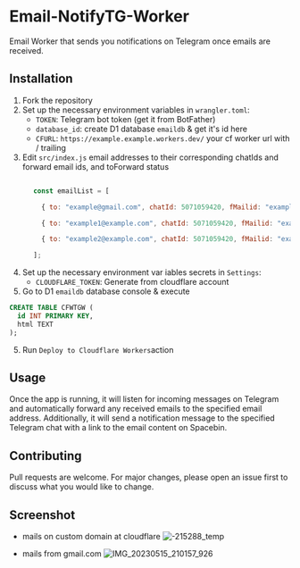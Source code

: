# Email-NotifyTG-Worker

Email Worker that sends you notifications on Telegram once emails are received.

## Installation
1. Fork the repository
2. Set up the necessary environment variables in `wrangler.toml`:
   * `TOKEN`: Telegram bot token (get it from BotFather)
   * `database_id`: create D1 database `emaildb` & get it's id here
   * `CFURL`: `https://example.example.workers.dev/` your cf worker url with / trailing
3. Edit `src/index.js` email addresses to their corresponding chatIds and forward email ids, and toForward status
```javascript

      const emailList = [

        { to: "example@gmail.com", chatId: 5071059420, fMailid: "example@example.com", toForward: false }, //only sends notification as its false

        { to: "example1@example.com", chatId: 5071059420, fMailid: "example3@example.com", toForward: true }, //sends & forward

        { to: "example2@example.com", chatId: 5071059420, fMailid: "example4@example.com", toForward: false },

      ];
```

4. Set up the necessary environment var iables secrets in `Settings`:
   * `CLOUDFLARE_TOKEN`: Generate from cloudflare account
5. Go to D1 `emaildb` database console & execute
```sql
CREATE TABLE CFWTGW (
  id INT PRIMARY KEY,
  html TEXT
);
```
5. Run `Deploy to Cloudflare Workers`action

## Usage
Once the app is running, it will listen for incoming messages on Telegram and automatically forward any received emails to the specified email address. Additionally, it will send a notification message to the specified Telegram chat with a link to the email content on Spacebin.

## Contributing
Pull requests are welcome. For major changes, please open an issue first to discuss what you would like to change.

## Screenshot
* mails on custom domain at cloudflare
![-215288_temp](https://github.com/dishapatel010/Email-NotifyTG-Worker/assets/71930916/4cb08d6e-9e30-41ff-ae97-50f20f4cbf4d)

* mails from gmail.com
![IMG_20230515_210157_926](https://github.com/dishapatel010/Email-NotifyTG-Worker/assets/71930916/66356e42-7c34-4b9a-b9b3-c8971d5fc7e4)
